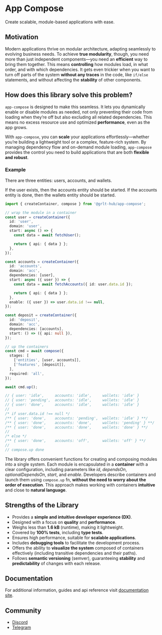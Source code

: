 # App Compose

Create scalable, module-based applications with ease.

## Motivation

Modern applications thrive on modular architecture, adapting seamlessly to evolving business needs. To achieve **true modularity**, though, you need more than just independent components—you need an **efficient** way to bring them together. This means **controlling** how modules load, in what order, and with which dependencies. It gets even trickier when you want to turn off parts of the system **without any traces** in the code, like `if/else` statements, and without affecting the **stability** of other components.

## How does this library solve this problem?

`app-compose` is designed to make this seamless. It lets you dynamically enable or disable modules as needed, not only preventing their code from loading when they’re off but also excluding all related dependencies. This means no excess resource use and optimized **performance**, even as the app grows.

With `app-compose`, you can **scale** your applications effortlessly—whether you’re building a lightweight tool or a complex, feature-rich system. By managing dependency flow and on-demand module loading, `app-compose` provides the control you need to build applications that are both **flexible and robust**.

### Example

There are three entities: users, accounts, and wallets.

If the user exists, then the accounts entity should be started. If the accounts entity is done, then the wallets entity should be started.

```ts
import { createContainer, compose } from '@grlt-hub/app-compose';

// wrap the module in a container
const user = createContainer({
  id: 'user',
  domain: 'user',
  start: async () => {
    const data = await fetchUser();

    return { api: { data } };
  },
});

const accounts = createContainer({
  id: 'accounts',
  domain: 'acc',
  dependencies: [user],
  start: async ({ user }) => {
    const data = await fetchAccounts({ id: user.data.id });

    return { api: { data } };
  },
  enable: ({ user }) => user.data.id !== null,
});

const deposit = createContainer({
  id: 'deposit',
  domain: 'acc',
  dependencies: [accounts],
  start: () => ({ api: null }),
});

// up the containers
const cmd = await compose({
  stages: [
    ['entities', [user, accounts]],
    ['features', [deposit]],
  ],
  required: 'all',
});

await cmd.up();

// { user: 'idle',     accounts: 'idle',     wallets: 'idle' }
// { user: 'pending',  accounts: 'idle',     wallets: 'idle' }
// { user: 'done',     accounts: 'idle',     wallets: 'idle' }
//
/* if user.data.id !== null */
/** { user: 'done',    accounts: 'pending',  wallets: 'idle' } **/
/** { user: 'done',    accounts: 'done',     wallets: 'pending' } **/
/** { user: 'done',    accounts: 'done',     wallets: 'done' } **/
//
/* else */
/** { user: 'done',    accounts: 'off',      wallets: 'off' } **/
//
// compose.up done
```

The library offers convenient functions for creating and composing modules into a single system. Each module is encapsulated in a **container** with a clear configuration, including parameters like _id_, _dependsOn_, _optionalDependsOn_, _start_, and _enable_. Developers describe containers and launch them using `compose.up` fn, **without the need to worry about the order of execution**. This approach makes working with containers **intuitive** and close to **natural language**.

## Strengths of the Library

- Provides a **simple and intuitive developer experience (DX)**.
- Designed with a focus on **quality** and **performance**.
- Weighs less than **1.6 kB** (runtime), making it lightweight.
- Covered by **100% tests**, including **type tests**.
- Ensures high performance, suitable for **scalable applications**.
- Includes **debugging tools** to facilitate the development process.
- Offers the ability to **visualize the system** composed of containers effectively (including transitive dependencies and their paths).
- Follows **semantic versioning** (semver), guaranteeing **stability** and **predictability** of changes with each release.

## Documentation

For additional information, guides and api reference visit [documentation site](https://grlt-hub.github.io/app-compose/).

## Community

- [Discord](https://discord.gg/Q4DFKnxp)
- [Telegram](https://t.me/grlt_hub_app_compose)
